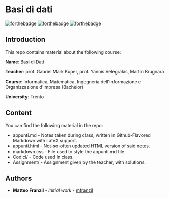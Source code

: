 # Basi di dati

[![forthebadge](https://forthebadge.com/images/badges/fuck-it-ship-it.svg)](https://forthebadge.com)
[![forthebadge](https://forthebadge.com/images/badges/compatibility-ie-6.svg)](https://forthebadge.com)
[![forthebadge](https://forthebadge.com/images/badges/built-by-developers.svg)](https://forthebadge.com)

## Introduction

This repo contains material about the following course:

**Name**: Basi di Dati

**Teacher**: prof. Gabriel Mark Kuper, prof. Yannis Velegrakis, Martin Brugnara

**Course**: Informatica, Matematica, Ingegneria dell'Informazione e Organizzazione d'Impresa (Bachelor)

**University**: Trento

## Content

You can find the following material in the repo:

* appunti.md - Notes taken during class, written in Github-Flavored Markdown with LateX support.
* appunti.html - Not-so-often updated HTML version of said notes.
* markdown.css - File used to style the appunti.md file.
* Codici/ - Code used in class.
* Assignment/ - Assignment given by the teacher, with solutions.

## Authors

* **Matteo Franzil** - *Initial work* - [mfranzil](https://github.com/mfranzil)